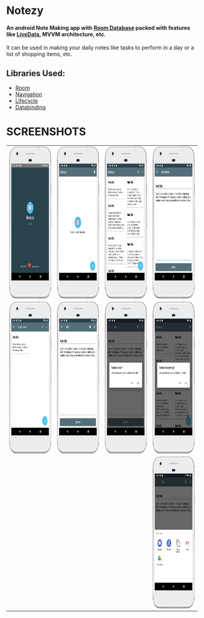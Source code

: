 # Notezy
#### An android Note Making app with [Room Database](https://developer.android.com/reference/androidx/room/RoomDatabase) packed with features like [LiveData](https://developer.android.com/topic/libraries/architecture/livedata), MVVM architecture, etc.
It can be used in making your daily notes like tasks to perform in a day or a list of shopping items, etc.

## Libraries Used:
- [Room](https://developer.android.com/reference/androidx/room/RoomDatabase)
- [Navigation](https://developer.android.com/guide/navigation)
- [Lifecycle](https://developer.android.com/jetpack/androidx/releases/lifecycle)
- [Databinding](https://developer.android.com/jetpack/androidx/releases/databinding)

# SCREENSHOTS
<table>
  <tr>
    <td><img src="screenshots/splash.png" height="400px"/></td>
    <td><img src="screenshots/empty_note.png" height="400px"/></td>
    <td><img src="screenshots/note_list.png" height="400px"/></td>
    <td><img src="screenshots/add_note.png" height="400px"/></td>
  </tr>
  <tr>
    <td><img src="screenshots/search_note.png" height="400px"></td>
    <td><img src="screenshots/edit_note.png" height="400px"/></td>
    <td><img src="screenshots/delete_note.png" height="400px"/></td>
    <td><img src="screenshots/delete_all.png" height="400px"/></td>
  </tr>
  <tr>
    <td colspan="3"><td><img src="screenshots/share_note.png" height="400px"/></td></td>
  </tr>
</table>
